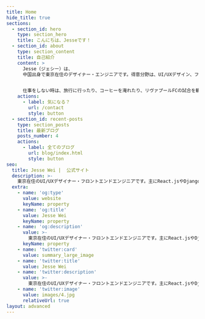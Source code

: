 ```yaml
---
title: Home
hide_title: true
sections:
  - section_id: hero
    type: section_hero
    title: こんにちは、Jesseです！
  - section_id: about
    type: section_content
    title: 自己紹介
    content: >
      Jesse（ジェシー）は、
      中国出身で東京在住のデザイナー・エンジニアです。得意分野は、UI/UXデザイン、フロントエンド開発とプログラミングによる問題解決です。現場で開発を頑張っていると同時に、デザインや開発、最新テクノロジーなどについての発信もしています。\<br>


      仕事をしない時は、旅行に行ったり、コーヒーを淹れたり、リヴァプールFCの試合を観戦したりしています。最近は特にラテアートにハマっています。
    actions:
      - label: 気になる？
        url: /contact
        style: button
  - section_id: recent-posts
    type: section_posts
    title: 最新ブログ
    posts_number: 4
    actions:
      - label: 全てのブログ
        url: blog/index.html
        style: button
seo:
  title: Jesse Wei |  公式サイト
  description: >-
    東京在住のUI/UXデザイナー・フロントエンドエンジニアです。主にReact.jsやDjangoを利用した開発を行っています。中国語や日本語、英語や韓国語などの多言語サイト構築サービスも提供しています。
  extra:
    - name: 'og:type'
      value: website
      keyName: property
    - name: 'og:title'
      value: Jesse Wei
      keyName: property
    - name: 'og:description'
      value: >-
        東京在住のUI/UXデザイナー・フロントエンドエンジニアです。主にReact.jsやDjangoを利用した開発を行っています。中国語や日本語、英語や韓国語などの多言語サイト構築サービスも提供しています。
      keyName: property
    - name: 'twitter:card'
      value: summary_large_image
    - name: 'twitter:title'
      value: Jesse Wei
    - name: 'twitter:description'
      value: >-
        東京在住のUI/UXデザイナー・フロントエンドエンジニアです。主にReact.jsやDjangoを利用した開発を行っています。中国語や日本語、英語や韓国語などの多言語サイト構築サービスも提供しています。
    - name: 'twitter:image'
      value: images/4.jpg
      relativeUrl: true
layout: advanced
---
```

